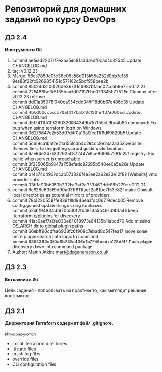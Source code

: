 # Репозиторий для домашних заданий по курсу DevOps
## ДЗ 2.4
#### Инструменты Git
1. commit aefead2207ef7e2aa5dc81a34aedf0cad4c32545 Update CHANGELOG.md  
2. tag: v0.12.23  
3. Merge: 56cd7859e05c36c06b56d013b55a252d0bb7e158 9ea88f22fc6269854151c571162c5bcf958bee2b  
4. commit 85024d3100126de36331c6982bfaac02cdab9e76 v0.12.23  
   commit 225466bc3e5f35baa5d07197bbc079345b77525e Cleanup after v0.12.23 release  
   commit dd01a35078f040ca984cdd349f18d0b67e486c35 Update CHANGELOG.md  
   commit 4b6d06cc5dcb78af637bbb19c198faff37a066ed Update CHANGELOG.md  
   commit d5f9411f5108260320064349b757f55c09bc4b80 command: Fix bug when using terraform login on Windows  
   commit 06275647e2b53d97d4f0a19a0fec11f6d69820b5 Update CHANGELOG.md  
   commit 5c619ca1baf2e21a155fcdb4c264cc9e24a2a353 website: Remove links to the getting started guide's old location  
   commit 6ae64e247b332925b872447e9ce869657281c2bf registry: Fix panic when server is unreachable  
   commit 3f235065b9347a758efadc92295b540ee0a5e26e Update CHANGELOG.md  
   commit b14b74c4939dcab573326f4e3ee2a62e23e12f89 [Website] vmc provider links  
   commit 33ff1c03bb960b332be3af2e333462dde88b279e v0.12.24  
5. commit 8c928e83589d90a031f811fae52a81be7153e82f main: Consult local directories as potential mirrors of providers  
6. commit 78b12205587fe839f10d946ea3fdc06719decb05 Remove config.go and update things using its aliases  
   commit 52dbf94834cb970b510f2fba853a5b49ad9b1a46 keep .terraform.d/plugins for discovery  
   commit 41ab0aef7a0fe030e84018973a64135b11abcd70 Add missing OS_ARCH dir to global plugin paths  
   commit 66ebff90cdfaa6938f26f908c7ebad8d547fea17 move some more plugin search path logic to command  
   commit 8364383c359a6b738a436d1b7745ccdce178df47 Push plugin discovery down into command package  
7. Author: Martin Atkins <mart@degeneration.co.uk>  

## ДЗ 2.3
#### Ветвления в Git
Цель задания - попробовать на практике то, как выглядит решение конфликтов. 

## ДЗ 2.1
#### Дирректория Terraform содержит файл .gitignore. 
Игнорируются: 
- Local .terraform directories
- .tfstate files
- сrash log files
- override files
- CLI configuration files